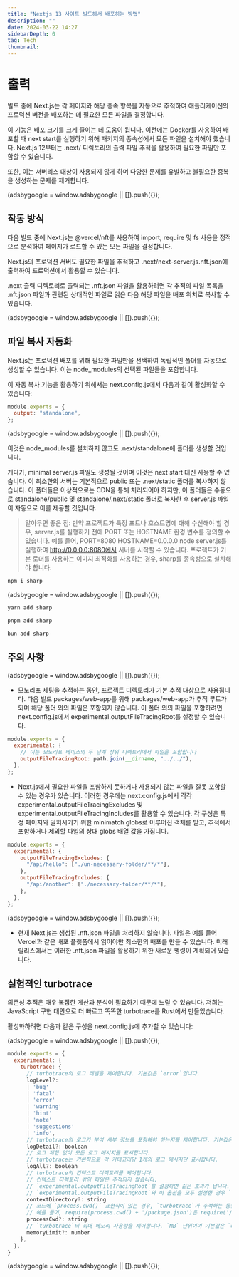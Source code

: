 ```yaml
---
title: "Nextjs 13 사이트 빌드해서 배포하는 방법"
description: ""
date: 2024-03-22 14:27
sidebarDepth: 0
tag: Tech
thumbnail:
---
```


# 출력

빌드 중에 Next.js는 각 페이지와 해당 종속 항목을 자동으로 추적하여 애플리케이션의 프로덕션 버전을 배포하는 데 필요한 모든 파일을 결정합니다.

이 기능은 배포 크기를 크게 줄이는 데 도움이 됩니다. 이전에는 Docker를 사용하여 배포할 때 next start를 실행하기 위해 패키지의 종속성에서 모든 파일을 설치해야 했습니다. Next.js 12부터는 .next/ 디렉토리의 출력 파일 추적을 활용하여 필요한 파일만 포함할 수 있습니다.

또한, 이는 서버리스 대상이 사용되지 않게 하며 다양한 문제를 유발하고 불필요한 중복을 생성하는 문제를 제거합니다.

<!-- ui-log 수평형 -->

<ins class="adsbygoogle"
      style="display:block"
      data-ad-client="ca-pub-4877378276818686"
      data-ad-slot="9743150776"
      data-ad-format="auto"
      data-full-width-responsive="true"></ins>
<component is="script">
(adsbygoogle = window.adsbygoogle || []).push({});
</component>

## 작동 방식

다음 빌드 중에 Next.js는 @vercel/nft를 사용하여 import, require 및 fs 사용을 정적으로 분석하여 페이지가 로드할 수 있는 모든 파일을 결정합니다.

Next.js의 프로덕션 서버도 필요한 파일을 추적하고 .next/next-server.js.nft.json에 출력하여 프로덕션에서 활용할 수 있습니다.

.next 출력 디렉토리로 출력되는 .nft.json 파일을 활용하려면 각 추적의 파일 목록을 .nft.json 파일과 관련된 상대적인 파일로 읽은 다음 해당 파일을 배포 위치로 복사할 수 있습니다.

<!-- ui-log 수평형 -->

<ins class="adsbygoogle"
      style="display:block"
      data-ad-client="ca-pub-4877378276818686"
      data-ad-slot="9743150776"
      data-ad-format="auto"
      data-full-width-responsive="true"></ins>
<component is="script">
(adsbygoogle = window.adsbygoogle || []).push({});
</component>

## 파일 복사 자동화

Next.js는 프로덕션 배포를 위해 필요한 파일만을 선택하여 독립적인 폴더를 자동으로 생성할 수 있습니다. 이는 node_modules의 선택된 파일들을 포함합니다.

이 자동 복사 기능을 활용하기 위해서는 next.config.js에서 다음과 같이 활성화할 수 있습니다:

```js
module.exports = {
  output: "standalone",
};
```

<!-- ui-log 수평형 -->

<ins class="adsbygoogle"
      style="display:block"
      data-ad-client="ca-pub-4877378276818686"
      data-ad-slot="9743150776"
      data-ad-format="auto"
      data-full-width-responsive="true"></ins>
<component is="script">
(adsbygoogle = window.adsbygoogle || []).push({});
</component>

이것은 node_modules를 설치하지 않고도 .next/standalone에 폴더를 생성할 것입니다.

게다가, minimal server.js 파일도 생성될 것이며 이것은 next start 대신 사용할 수 있습니다. 이 최소한의 서버는 기본적으로 public 또는 .next/static 폴더를 복사하지 않습니다. 이 폴더들은 이상적으로는 CDN을 통해 처리되어야 하지만, 이 폴더들은 수동으로 standalone/public 및 standalone/.next/static 폴더로 복사한 후 server.js 파일이 자동으로 이를 제공할 것입니다.

> 알아두면 좋은 점:
> 만약 프로젝트가 특정 포트나 호스트명에 대해 수신해야 할 경우, server.js를 실행하기 전에 PORT 또는 HOSTNAME 환경 변수를 정의할 수 있습니다. 예를 들어, PORT=8080 HOSTNAME=0.0.0.0 node server.js를 실행하여 http://0.0.0.0:8080에서 서버를 시작할 수 있습니다.
> 프로젝트가 기본 로더를 사용하는 이미지 최적화를 사용하는 경우, sharp를 종속성으로 설치해야 합니다:

```js
npm i sharp
```

<!-- ui-log 수평형 -->

<ins class="adsbygoogle"
      style="display:block"
      data-ad-client="ca-pub-4877378276818686"
      data-ad-slot="9743150776"
      data-ad-format="auto"
      data-full-width-responsive="true"></ins>
<component is="script">
(adsbygoogle = window.adsbygoogle || []).push({});
</component>

```js
yarn add sharp
```

```js
pnpm add sharp
```

```js
bun add sharp
```

## 주의 사항

<!-- ui-log 수평형 -->

<ins class="adsbygoogle"
      style="display:block"
      data-ad-client="ca-pub-4877378276818686"
      data-ad-slot="9743150776"
      data-ad-format="auto"
      data-full-width-responsive="true"></ins>
<component is="script">
(adsbygoogle = window.adsbygoogle || []).push({});
</component>

- 모노리포 세팅을 추적하는 동안, 프로젝트 디렉토리가 기본 추적 대상으로 사용됩니다. 다음 빌드 packages/web-app를 위해 packages/web-app가 추적 루트가 되며 해당 폴더 외의 파일은 포함되지 않습니다. 이 폴더 외의 파일을 포함하려면 next.config.js에서 experimental.outputFileTracingRoot를 설정할 수 있습니다.

```js
module.exports = {
  experimental: {
    // 이는 모노리포 베이스의 두 단계 상위 디렉토리에서 파일을 포함합니다
    outputFileTracingRoot: path.join(__dirname, "../../"),
  },
};
```

- Next.js에서 필요한 파일을 포함하지 못하거나 사용되지 않는 파일을 잘못 포함할 수 있는 경우가 있습니다. 이러한 경우에는 next.config.js에서 각각 experimental.outputFileTracingExcludes 및 experimental.outputFileTracingIncludes를 활용할 수 있습니다. 각 구성은 특정 페이지와 일치시키기 위한 minimatch globs로 이루어진 객체를 받고, 추적에서 포함하거나 제외할 파일의 상대 globs 배열 값을 가집니다.

```js
module.exports = {
  experimental: {
    outputFileTracingExcludes: {
      "/api/hello": ["./un-necessary-folder/**/*"],
    },
    outputFileTracingIncludes: {
      "/api/another": ["./necessary-folder/**/*"],
    },
  },
};
```

<!-- ui-log 수평형 -->

<ins class="adsbygoogle"
      style="display:block"
      data-ad-client="ca-pub-4877378276818686"
      data-ad-slot="9743150776"
      data-ad-format="auto"
      data-full-width-responsive="true"></ins>
<component is="script">
(adsbygoogle = window.adsbygoogle || []).push({});
</component>

- 현재 Next.js는 생성된 .nft.json 파일을 처리하지 않습니다. 파일은 예를 들어 Vercel과 같은 배포 플랫폼에서 읽어야만 최소한의 배포를 만들 수 있습니다. 미래 릴리스에서는 이러한 .nft.json 파일을 활용하기 위한 새로운 명령이 계획되어 있습니다.

## 실험적인 turbotrace

의존성 추적은 매우 복잡한 계산과 분석이 필요하기 때문에 느릴 수 있습니다. 저희는 JavaScript 구현 대안으로 더 빠르고 똑똑한 turbotrace를 Rust에서 만들었습니다.

활성화하려면 다음과 같은 구성을 next.config.js에 추가할 수 있습니다:

<!-- ui-log 수평형 -->

<ins class="adsbygoogle"
      style="display:block"
      data-ad-client="ca-pub-4877378276818686"
      data-ad-slot="9743150776"
      data-ad-format="auto"
      data-full-width-responsive="true"></ins>
<component is="script">
(adsbygoogle = window.adsbygoogle || []).push({});
</component>

```js
module.exports = {
  experimental: {
    turbotrace: {
      // turbotrace의 로그 레벨을 제어합니다. 기본값은 `error`입니다.
      logLevel?:
      | 'bug'
      | 'fatal'
      | 'error'
      | 'warning'
      | 'hint'
      | 'note'
      | 'suggestions'
      | 'info',
      // turbotrace의 로그가 분석 세부 정보를 포함해야 하는지를 제어합니다. 기본값은 `false`입니다.
      logDetail?: boolean
      // 로그 제한 없이 모든 로그 메시지를 표시합니다.
      // turbotrace는 기본적으로 각 카테고리당 1개의 로그 메시지만 표시합니다.
      logAll?: boolean
      // turbotrace의 컨텍스트 디렉토리를 제어합니다.
      // 컨텍스트 디렉토리 밖의 파일은 추적되지 않습니다.
      // `experimental.outputFileTracingRoot`를 설정하면 같은 효과가 납니다.
      // `experimental.outputFileTracingRoot`와 이 옵션을 모두 설정한 경우 `experimental.turbotrace.contextDirectory`가 사용됩니다.
      contextDirectory?: string
      // 코드에 `process.cwd()` 표현식이 있는 경우, `turbotrace`가 추적하는 동안 `process.cwd()`의 값을 알려주기 위해 이 옵션을 설정할 수 있습니다.
      // 예를 들어, require(process.cwd() + '/package.json')은 require('/path/to/cwd/package.json')로 추적됩니다.
      processCwd?: string
      // `turbotrace`의 최대 메모리 사용량을 제어합니다. `MB` 단위이며 기본값은 `6000`입니다.
      memoryLimit?: number
    },
  },
}
```

<!-- ui-log 수평형 -->

<ins class="adsbygoogle"
      style="display:block"
      data-ad-client="ca-pub-4877378276818686"
      data-ad-slot="9743150776"
      data-ad-format="auto"
      data-full-width-responsive="true"></ins>
<component is="script">
(adsbygoogle = window.adsbygoogle || []).push({});
</component>
